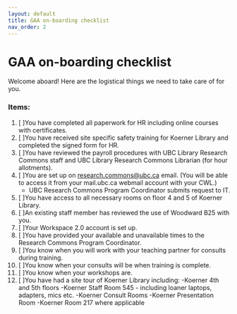 ```yaml
---
layout: default
title: GAA on-boarding checklist
nav_order: 2
---
```

# GAA on-boarding checklist
Welcome aboard! Here are the logistical things we need to take care of for you.
### Items:
1. \[    \]You have completed all paperwork for HR including online courses with certificates.
1. \[    \]You have received site specific safety training for Koerner Library and completed the signed form for HR.
1. \[    \]You have reviewed the payroll procedures with UBC Library Research Commons staff and UBC Library Research Commons Librarian (for hour allotments).
1. \[    \]You are set up on research.commons@ubc.ca email. (You will be able to access it from your mail.ubc.ca webmail account with your CWL.) 
   - UBC Research Commons Program Coordinator submits request to IT.
1. \[    \]You have access to all necessary rooms on floor 4 and 5 of Koerner Library.
1. \[    \]An existing staff member has reviewed the use of Woodward B25 with you.
1. \[    \]Your Workspace 2.0 account is set up.
1. \[    \]You have provided your available and unavailable times to the Research Commons Program Coordinator.
1. \[    \]You know when you will work with your teaching partner for consults during training.
1. \[    \]You know when your consults will be when training is complete.
1. \[    \]You know when your workshops are.
1. \[    \]You have had a site tour of Koerner Library including:
   -Koerner 4th and 5th floors
   -Koerner Staff Room 545 - including loaner laptops, adapters, mics etc.
   -Koerner Consult Rooms
   -Koerner Presentation Room
   -Koerner Room 217 where applicable
